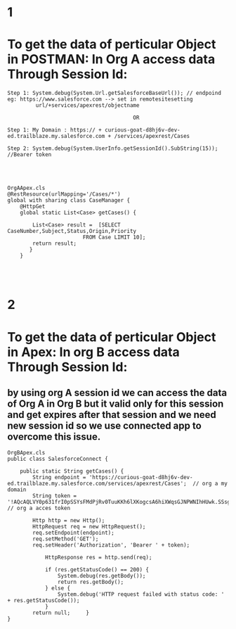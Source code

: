 # 1
# To get the data of perticular Object in POSTMAN: In Org A access data Through Session Id:
```
Step 1: System.debug(System.Url.getSalesforceBaseUrl()); // endpoind eg: https://www.salesforce.com --> set in remotesitesetting
         url/+services/apexrest/objectname

                                        OR

Step 1: My Domain : https:// + curious-goat-d8hj6v-dev-ed.trailblaze.my.salesforce.com + /services/apexrest/Cases
```
```    
Step 2: System.debug(System.UserInfo.getSessionId().SubString(15)); //Bearer token
```

</br>
</br>

```
OrgAApex.cls
@RestResource(urlMapping='/Cases/*')
global with sharing class CaseManager { 
    @HttpGet
    global static List<Case> getCases() {

        List<Case> result =  [SELECT CaseNumber,Subject,Status,Origin,Priority
                        FROM Case LIMIT 10];
        return result;
       }   
    }  
```

</br>
</br>

# 2
# To get the data of perticular Object in Apex:   In org B access data Through Session Id:
## by using org A session id we can access the data of Org A in  Org B but it valid only for this session and get expires after that session and we need new session id so we use connected app to overcome this issue.

```
OrgBApex.cls
public class SalesforceConnect {
    
    public static String getCases() {
        String endpoint = 'https://curious-goat-d8hj6v-dev-ed.trailblaze.my.salesforce.com/services/apexrest/Cases';  // org a my domain
        String token = '!AQcAQLVY0p631frI0pSSYsFMdPjRv0TuuKKh6lXKogcsA6hiXWqsGJNPWNIhHUwk.SSsgHGt3tRuYqIfnLvvymw.KNGQHXLG'; // org a acces token

        Http http = new Http();
        HttpRequest req = new HttpRequest();
        req.setEndpoint(endpoint);
        req.setMethod('GET');
        req.setHeader('Authorization', 'Bearer ' + token);

            HttpResponse res = http.send(req);

            if (res.getStatusCode() == 200) {
                System.debug(res.getBody());
                return res.getBody();
            } else {
                System.debug('HTTP request failed with status code: ' + res.getStatusCode());
            }
        return null;     }
}
```
